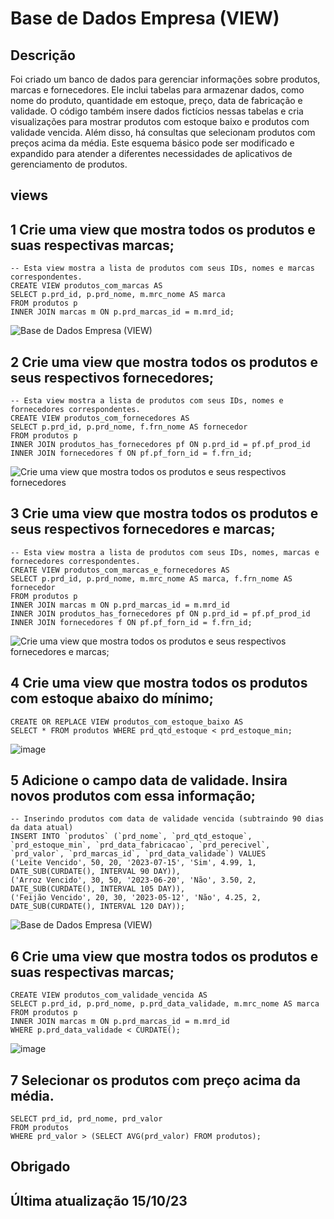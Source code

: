 # Base de Dados Empresa (VIEW)
## Descrição
Foi criado um banco de dados para gerenciar informações sobre produtos, marcas e fornecedores. Ele inclui tabelas para armazenar dados, como nome do produto, quantidade em estoque, preço, data de fabricação e validade. O código também insere dados fictícios nessas tabelas e cria visualizações para mostrar produtos com estoque baixo e produtos com validade vencida. Além disso, há consultas que selecionam produtos com preços acima da média. Este esquema básico pode ser modificado e expandido para atender a diferentes necessidades de aplicativos de gerenciamento de produtos.

## views

## 1 Crie uma view que mostra todos os produtos e suas respectivas marcas;

    -- Esta view mostra a lista de produtos com seus IDs, nomes e marcas correspondentes.
    CREATE VIEW produtos_com_marcas AS
    SELECT p.prd_id, p.prd_nome, m.mrc_nome AS marca
    FROM produtos p
    INNER JOIN marcas m ON p.prd_marcas_id = m.mrd_id;

![Base de Dados Empresa (VIEW)](https://github.com/bancos-de-dados/Base-de-Dados-Empresa-VIEW-/assets/127689567/eb3c9995-8931-4ad6-af9f-47aca0a46160)


## 2 Crie uma view que mostra todos os produtos e seus respectivos fornecedores;

    -- Esta view mostra a lista de produtos com seus IDs, nomes e fornecedores correspondentes.
    CREATE VIEW produtos_com_fornecedores AS
    SELECT p.prd_id, p.prd_nome, f.frn_nome AS fornecedor
    FROM produtos p
    INNER JOIN produtos_has_fornecedores pf ON p.prd_id = pf.pf_prod_id
    INNER JOIN fornecedores f ON pf.pf_forn_id = f.frn_id;

![Crie uma view que mostra todos os produtos e seus respectivos fornecedores](https://github.com/bancos-de-dados/Base-de-Dados-Empresa-VIEW-/assets/127689567/90d24cab-5c36-409a-8d24-49fe447b0e62)


## 3 Crie uma view que mostra todos os produtos e seus respectivos fornecedores e marcas;


    -- Esta view mostra a lista de produtos com seus IDs, nomes, marcas e fornecedores correspondentes.
    CREATE VIEW produtos_com_marcas_e_fornecedores AS
    SELECT p.prd_id, p.prd_nome, m.mrc_nome AS marca, f.frn_nome AS fornecedor
    FROM produtos p
    INNER JOIN marcas m ON p.prd_marcas_id = m.mrd_id
    INNER JOIN produtos_has_fornecedores pf ON p.prd_id = pf.pf_prod_id
    INNER JOIN fornecedores f ON pf.pf_forn_id = f.frn_id;

![Crie uma view que mostra todos os produtos e seus respectivos fornecedores e marcas;](https://github.com/bancos-de-dados/Base-de-Dados-Empresa-VIEW-/assets/127689567/503d6ca8-8344-46dc-ab69-c0d64400084f)


## 4 Crie uma view que mostra todos os produtos com estoque abaixo do mínimo;

    CREATE OR REPLACE VIEW produtos_com_estoque_baixo AS
    SELECT * FROM produtos WHERE prd_qtd_estoque < prd_estoque_min;

![image](https://github.com/bancos-de-dados/Base-de-Dados-Empresa-VIEW-/assets/127689567/3fdd4c04-f2c8-41c6-ba26-590ee5f37c63)



## 5 Adicione o campo data de validade. Insira novos produtos com essa informação;

    -- Inserindo produtos com data de validade vencida (subtraindo 90 dias da data atual)
    INSERT INTO `produtos` (`prd_nome`, `prd_qtd_estoque`, `prd_estoque_min`, `prd_data_fabricacao`, `prd_perecivel`, `prd_valor`, `prd_marcas_id`, `prd_data_validade`) VALUES
    ('Leite Vencido', 50, 20, '2023-07-15', 'Sim', 4.99, 1, DATE_SUB(CURDATE(), INTERVAL 90 DAY)),
    ('Arroz Vencido', 30, 50, '2023-06-20', 'Não', 3.50, 2, DATE_SUB(CURDATE(), INTERVAL 105 DAY)),
    ('Feijão Vencido', 20, 30, '2023-05-12', 'Não', 4.25, 2, DATE_SUB(CURDATE(), INTERVAL 120 DAY));

![Base de Dados Empresa (VIEW)](https://github.com/bancos-de-dados/Base-de-Dados-Empresa-VIEW-/assets/127689567/eb3c9995-8931-4ad6-af9f-47aca0a46160)

## 6 Crie uma view que mostra todos os produtos e suas respectivas marcas;

    CREATE VIEW produtos_com_validade_vencida AS
    SELECT p.prd_id, p.prd_nome, p.prd_data_validade, m.mrc_nome AS marca
    FROM produtos p
    INNER JOIN marcas m ON p.prd_marcas_id = m.mrd_id
    WHERE p.prd_data_validade < CURDATE();

![image](https://github.com/bancos-de-dados/Base-de-Dados-Empresa-VIEW-/assets/127689567/b27b3711-b968-44ec-8aa5-11eee8297d2d)

## 7  Selecionar os produtos com preço acima da média.

    SELECT prd_id, prd_nome, prd_valor
    FROM produtos
    WHERE prd_valor > (SELECT AVG(prd_valor) FROM produtos);

## Obrigado

## Última atualização 15/10/23
